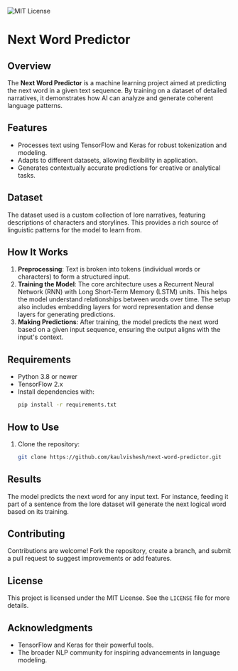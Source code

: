 ![MIT License](https://img.shields.io/badge/license-MIT-blue.svg)

# Next Word Predictor

## Overview
The **Next Word Predictor** is a machine learning project aimed at predicting the next word in a given text sequence. By training on a dataset of detailed narratives, it demonstrates how AI can analyze and generate coherent language patterns.

## Features
- Processes text using TensorFlow and Keras for robust tokenization and modeling.
- Adapts to different datasets, allowing flexibility in application.
- Generates contextually accurate predictions for creative or analytical tasks.

## Dataset
The dataset used is a custom collection of lore narratives, featuring descriptions of characters and storylines. This provides a rich source of linguistic patterns for the model to learn from.

## How It Works
1. **Preprocessing**: Text is broken into tokens (individual words or characters) to form a structured input.
2. **Training the Model**: The core architecture uses a Recurrent Neural Network (RNN) with Long Short-Term Memory (LSTM) units. This helps the model understand relationships between words over time. The setup also includes embedding layers for word representation and dense layers for generating predictions.
3. **Making Predictions**: After training, the model predicts the next word based on a given input sequence, ensuring the output aligns with the input's context.

## Requirements
- Python 3.8 or newer
- TensorFlow 2.x
- Install dependencies with:
  ```bash
  pip install -r requirements.txt
## How to Use
1. Clone the repository:
   ```bash
   git clone https://github.com/kaulvishesh/next-word-predictor.git
## Results
The model predicts the next word for any input text. For instance, feeding it part of a sentence from the lore dataset will generate the next logical word based on its training.

## Contributing
Contributions are welcome! Fork the repository, create a branch, and submit a pull request to suggest improvements or add features.

## License
This project is licensed under the MIT License. See the `LICENSE` file for more details.

## Acknowledgments
- TensorFlow and Keras for their powerful tools.
- The broader NLP community for inspiring advancements in language modeling.
